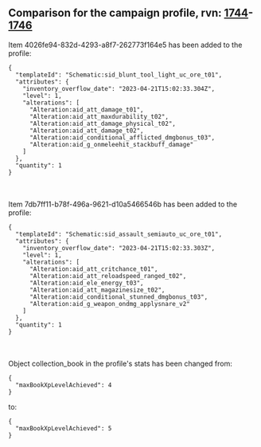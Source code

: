 ## Comparison for the campaign profile, rvn: [1744](https://github.com/PRO100KatYT/FortniteProfileRevisions/tree/main/profiles/campaign/1744%20campaign.json)-[1746](https://github.com/PRO100KatYT/FortniteProfileRevisions/tree/main/profiles/campaign/1746%20campaign.json)

Item 4026fe94-832d-4293-a8f7-262773f164e5 has been added to the profile:

```
{
  "templateId": "Schematic:sid_blunt_tool_light_uc_ore_t01",
  "attributes": {
    "inventory_overflow_date": "2023-04-21T15:02:33.304Z",
    "level": 1,
    "alterations": [
      "Alteration:aid_att_damage_t01",
      "Alteration:aid_att_maxdurability_t02",
      "Alteration:aid_att_damage_physical_t02",
      "Alteration:aid_att_damage_t02",
      "Alteration:aid_conditional_afflicted_dmgbonus_t03",
      "Alteration:aid_g_onmeleehit_stackbuff_damage"
    ]
  },
  "quantity": 1
}
```

<br><br>
Item 7db7ff11-b78f-496a-9621-d10a5466546b has been added to the profile:

```
{
  "templateId": "Schematic:sid_assault_semiauto_uc_ore_t01",
  "attributes": {
    "inventory_overflow_date": "2023-04-21T15:02:33.303Z",
    "level": 1,
    "alterations": [
      "Alteration:aid_att_critchance_t01",
      "Alteration:aid_att_reloadspeed_ranged_t02",
      "Alteration:aid_ele_energy_t03",
      "Alteration:aid_att_magazinesize_t02",
      "Alteration:aid_conditional_stunned_dmgbonus_t03",
      "Alteration:aid_g_weapon_ondmg_applysnare_v2"
    ]
  },
  "quantity": 1
}
```

<br><br>
Object collection_book in the profile's stats has been changed from:

```
{
  "maxBookXpLevelAchieved": 4
}
```

to:

```
{
  "maxBookXpLevelAchieved": 5
}
```

<br><br>
